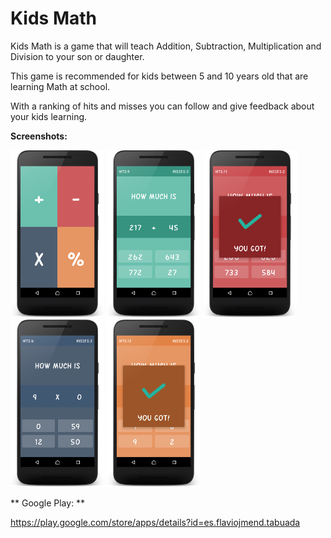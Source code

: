# Kids Math

Kids Math is a game that will teach Addition, Subtraction, Multiplication and Division to your son or daughter.

This game is recommended for kids between 5 and 10 years old that are learning Math at school.

With a ranking of hits and misses you can follow and give feedback about your kids learning.


**Screenshots:**

<img src="readmeFiles/main.png" alt="" width="150"/>
<img src="readmeFiles/sum.png" alt="" width="150"/>
<img src="readmeFiles/subtraction.png" alt="" width="150"/>
<img src="readmeFiles/multiplication.png" alt="" width="150"/>
<img src="readmeFiles/division.png" alt="" width="150"/>


** Google Play: **

https://play.google.com/store/apps/details?id=es.flaviojmend.tabuada
